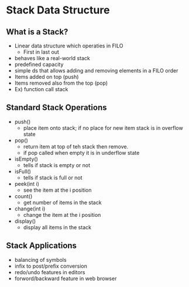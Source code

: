 
# Stack Data Structure

## What is a Stack?

- Linear data structure which operaties in FILO
    - First in last out
- behaves like a real-world stack
- predefined capacity
- simple ds that allows adding and removing elements in a FILO order
- Items added on top (push)
- Items removed also from the top (pop)
- Ex) function call stack

## Standard Stack Operations

- push()
    - place item onto stack; if no place for new item stack is in overflow state
- pop()
    - return item at top of teh stack then remove. 
    - if pop called when empty it is in underflow state
- isEmpty()
    - tells if stack is empty or not
- isFull()
    - tells if stack is full or not
- peek(int i)
    - see the item at the i position
- count() 
    - get number of items in the stack
- change(int i)
    - change the item at the i position
- display()
    - display all items in the stack

## Stack Applications

- balancing of symbols
- infix to post/prefix conversion
- redo/undo features in editors
- forword/backward feature in web browser